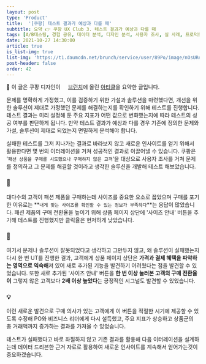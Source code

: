 ```yaml
---
layout: post
type: 'Product'
title:  '[쿠팡] 테스트 결과가 예상과 다를 때'
subtitle: 요약 👉 쿠팡 UX Club 3. 테스트 결과가 예상과 다를 때
tags: [A/B테스팅, 경험 공유, 데이터 분석, 디자인 분석, 사용자 조사, 실 사례, 프로덕트 분석, 프로덕트 전략]
date: 2021-10-27 14:30:00
article: true
is_list-img: true
list-img: 'https://t1.daumcdn.net/brunch/service/user/89Po/image/nOsURej53UFAD3jlwMMvyEoPcRM.png'
post-header: false
order: 42
---
```


<p class="text-gray">
 🔗 이 글은 쿠팡 디자인이 <a href='https://brunch.co.kr/@coupangdesign/' target='blank' rel='nofollow' id='outlink1' onclick='clickedOutlink(outlink1)'><img src='https://www.google.com/s2/favicons?sz=64&domain=https://brunch.co.kr/' style='display:inline; height: 1em; position: relative; bottom: -2px; margin-right: 2px;'>브런치</a>에 올린 <a href='https://brunch.co.kr/@coupangdesign/73' target='blank' rel='nofollow' id='outlink2' onclick='clickedOutlink(outlink2)'>아티클</a>을 요약한 글입니다.
</p>

문제를 명확하게 가정했고, 이를 검증하기 위한 가설과 솔루션을 마련했다면, 개선을 위한 솔루션이 제대로 가정했던 문제를 해결하는지를 확인하기 위해 테스트를 진행합니다. 테스트 결과는 미리 설정해 둔 주요 지표가 어떤 값으로 변화했는지에 따라 테스트의 성공 여부를 판단하게 됩니다. 만약 테스트 결과가 예상과 다를 경우 기존에 정의한 문제와 가설, 솔루션이 제대로 되었는지 면밀하게 분석해야 합니다.

실패한 테스트를 그저 지나가는 결과로 바라보지 않고 새로운 인사이트를 얻기 위해서 활용한다면 몇 번의 이터레이션을 거쳐 성공적인 결과로 이끌어낼 수 있습니다. 쿠팡은 '`패션 상품을 구매를 시도했으나 구매하지 않은 고객`'을 대상으로 사용자 조사를 거쳐 문제를 정의하고 그 문제를 해결할 것이라고 생각한 솔루션을 개발해 테스트 해보았습니다.

### 🤔

대다수의 고객이 패션 제품을 구매하는데 사이즈를 중요한 요소로 꼽았으며 구매를 포기한 이유로는 **`내게 맞는 사이즈를 확인할 수 있는 정보가 부족하다`**는 응답이 많았습니다. 패션 제품의 구매 전환율을 높이기 위해 상품 페이지 상단에 '사이즈 안내' 버튼을 추가해 테스트를 진행했지만 클릭율은 현저하게 낮았습니다.

### 🔄

여기서 문제나 솔루션이 잘못되었다고 생각하고 그만두지 않고, 왜 솔루션이 실패했는지 다시 한 번 UT를 진행한 결과, 고객에게 상품 페이지 상단은 **가격과 결제 혜택을 파악하는 영역으로 익숙해**져 있어 새로 추가된 기능을 발견하기 어려웠다는 점을 발견할 수 있었습니다. 또한 새로 추가된 '사이즈 안내' 버튼을 **한 번 이상 눌러본 고객의 구매 전환율이** 그렇지 않은 고객보다 **2배 이상 높았다**는 긍정적인 시그널도 발견할 수 있었습니다.

### 💡

이런 새로운 발견으로 구매 의사가 있는 고객에게 이 버튼을 적절한 시기에 제공할 수 있도록 수정해 PO와 비즈니스 리더에게 다시 설득했고, 주요 지표가 상승하고 상품군의 총 거래액까지 증가하는 결과를 가져올 수 있었습니다.

테스트가 실패했다고 바로 좌절하지 않고 기존 결과를 활용해 다음 이터레이션을 설계하는데 데이터 드리븐한 근거 자료로 활용하여 새로운 인사이트를 계속해서 얻어가는것이 중요하겠습니다.